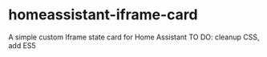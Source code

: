 # homeassistant-iframe-card
A simple custom Iframe state card for Home Assistant
TO DO: cleanup CSS, add ES5
